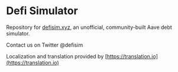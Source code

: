 # Defi Simulator

Repository for [defisim.xyz](https://defisim.xyz), an unofficial, community-built Aave debt simulator.

Contact us on Twitter @defisim

Localization and translation provided by [https://translation.io](https://translation.io)
